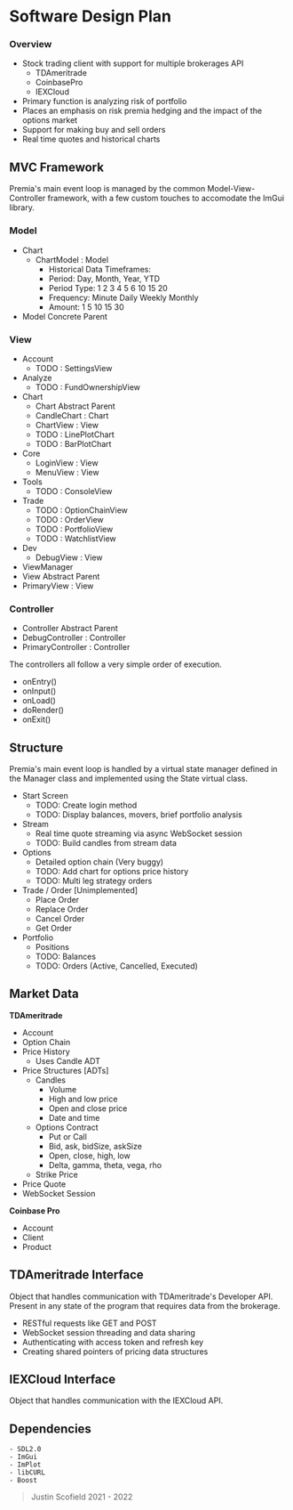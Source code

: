 
# Software Design Plan

### Overview
- Stock trading client with support for multiple brokerages API 
    - TDAmeritrade
    - CoinbasePro
    - IEXCloud
- Primary function is analyzing risk of portfolio 
- Places an emphasis on risk premia hedging and the impact of the options market
- Support for making buy and sell orders
- Real time quotes and historical charts

## MVC Framework
Premia's main event loop is managed by the common Model-View-Controller framework, with a few custom touches to accomodate the ImGui library.

### Model
- Chart
    - ChartModel : Model
        - Historical Data Timeframes:
        - Period: Day, Month, Year, YTD
        - Period Type: 1 2 3 4 5 6 10 15 20
        - Frequency: Minute Daily Weekly Monthly
        - Amount: 1 5 10 15 30
- Model Concrete Parent

### View
- Account
    - TODO : SettingsView
- Analyze 
    - TODO : FundOwnershipView
- Chart
    - Chart Abstract Parent
    - CandleChart : Chart
    - ChartView : View  
    - TODO : LinePlotChart
    - TODO : BarPlotChart
- Core 
    - LoginView : View
    - MenuView : View
- Tools
    - TODO : ConsoleView
- Trade
    - TODO : OptionChainView
    - TODO : OrderView
    - TODO : PortfolioView
    - TODO : WatchlistView
- Dev 
    - DebugView : View
- ViewManager
- View Abstract Parent
- PrimaryView : View

### Controller
- Controller Abstract Parent
- DebugController : Controller
- PrimaryController : Controller

The controllers all follow a very simple order of execution.

- onEntry()
- onInput()
- onLoad()
- doRender()
- onExit()


## Structure
Premia's main event loop is handled by a virtual state manager defined in the Manager class and implemented using the State virtual class. 

- Start Screen
	- TODO: Create login method
	- TODO: Display balances, movers, brief portfolio analysis 
- Stream
	- Real time quote streaming via async WebSocket session
	- TODO: Build candles from stream data 
- Options
	- Detailed option chain (Very buggy)
	- TODO: Add chart for options price history 
	- TODO: Multi leg strategy orders 
- Trade / Order [Unimplemented] 
	- Place Order
	- Replace Order
	- Cancel Order 
	- Get Order
- Portfolio
	- Positions
	- TODO: Balances
	- TODO: Orders (Active, Cancelled, Executed)
	
## Market Data 
**TDAmeritrade**
- Account
- Option Chain 
- Price History
	- Uses Candle ADT
- Price Structures [ADTs]
	- Candles
		- Volume
		- High and low price
		- Open and close price
		- Date and time
	- Options Contract
		- Put or Call
		- Bid, ask, bidSize, askSize
		- Open, close, high, low
		- Delta, gamma, theta, vega, rho
	- Strike Price
- Price Quote
- WebSocket Session

**Coinbase Pro**
- Account
- Client
- Product

## TDAmeritrade Interface
Object that handles communication with TDAmeritrade's Developer API. Present in any state of the program that requires data from the brokerage. 
-	RESTful requests like GET and POST 
-	WebSocket session threading and data sharing
-	Authenticating with access token and refresh key
-	Creating shared pointers of pricing data structures 

## IEXCloud Interface
Object that handles communication with the IEXCloud API. 

## Dependencies
	- SDL2.0
	- ImGui
	- ImPlot
    - libCURL
    - Boost

> Justin Scofield 2021 - 2022
